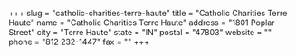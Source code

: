 +++
slug = "catholic-charities-terre-haute"
title = "Catholic Charities Terre Haute"
name = "Catholic Charities Terre Haute"
address = "1801 Poplar Street"
city = "Terre Haute"
state = "IN"
postal = "47803"
website = ""
phone = "812 232-1447"
fax = ""
+++
